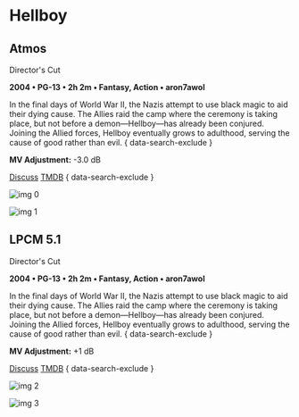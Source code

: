 # Hellboy

## Atmos

Director's Cut

**2004 • PG-13 • 2h 2m • Fantasy, Action • aron7awol**

In the final days of World War II, the Nazis attempt to use black magic to aid their dying cause. The Allies raid the camp where the ceremony is taking place, but not before a demon—Hellboy—has already been conjured. Joining the Allied forces, Hellboy eventually grows to adulthood, serving the cause of good rather than evil.
{ data-search-exclude }

**MV Adjustment:** -3.0 dB

[Discuss](https://www.avsforum.com/threads/bass-eq-for-filtered-movies.2995212/post-58124452)  [TMDB](https://www.themoviedb.org/movie/1487)
{ data-search-exclude }

![img 0](https://i.imgur.com/tcUMWBr.jpg)

![img 1](https://i.imgur.com/Pp7NQEC.png)

## LPCM 5.1

Director's Cut

**2004 • PG-13 • 2h 2m • Fantasy, Action • aron7awol**

In the final days of World War II, the Nazis attempt to use black magic to aid their dying cause. The Allies raid the camp where the ceremony is taking place, but not before a demon—Hellboy—has already been conjured. Joining the Allied forces, Hellboy eventually grows to adulthood, serving the cause of good rather than evil.
{ data-search-exclude }

**MV Adjustment:** +1 dB

[Discuss](https://www.avsforum.com/threads/bass-eq-for-filtered-movies.2995212/post-58124452)  [TMDB](https://www.themoviedb.org/movie/1487)
{ data-search-exclude }

![img 2](https://i.imgur.com/1WEDY4M.jpg)

![img 3](https://i.imgur.com/FKxMzUr.jpg)

